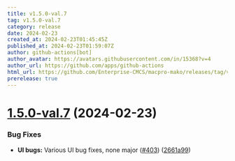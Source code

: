 ```yaml
---
title: v1.5.0-val.7
tag: v1.5.0-val.7
category: release
date: 2024-02-23
created_at: 2024-02-23T01:45:45Z
published_at: 2024-02-23T01:59:07Z
author: github-actions[bot]
author_avatar: https://avatars.githubusercontent.com/in/15368?v=4
author_url: https://github.com/apps/github-actions
html_url: https://github.com/Enterprise-CMCS/macpro-mako/releases/tag/v1.5.0-val.7
prerelease: true
---
```


# [1.5.0-val.7](https://github.com/Enterprise-CMCS/macpro-mako/compare/v1.5.0-val.6...v1.5.0-val.7) (2024-02-23)


### Bug Fixes

* **UI bugs:**  Various UI bug fixes, none major ([#403](https://github.com/Enterprise-CMCS/macpro-mako/issues/403)) ([2661a99](https://github.com/Enterprise-CMCS/macpro-mako/commit/2661a999230dc8e02a3202cfe1a5d86ecc96cd08))




